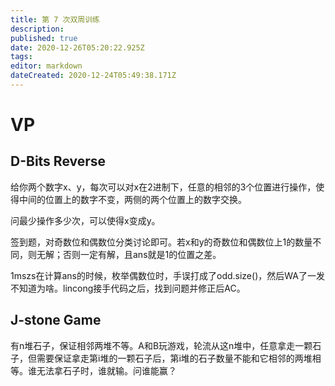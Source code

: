 ```yaml
---
title: 第 7 次双周训练
description: 
published: true
date: 2020-12-26T05:20:22.925Z
tags: 
editor: markdown
dateCreated: 2020-12-24T05:49:38.171Z
---
```


# VP
## D-Bits Reverse
给你两个数字x、y，每次可以对x在2进制下，任意的相邻的3个位置进行操作，使得中间的位置上的数字不变，两侧的两个位置上的数字交换。

问最少操作多少次，可以使得x变成y。

签到题，对奇数位和偶数位分类讨论即可。若x和y的奇数位和偶数位上1的数量不同，则无解；否则一定有解，且ans就是1的位置之差。

1mszs在计算ans的时候，枚举偶数位时，手误打成了odd.size()，然后WA了一发不知道为啥。lincong接手代码之后，找到问题并修正后AC。
## J-stone Game
有n堆石子，保证相邻两堆不等。A和B玩游戏，轮流从这n堆中，任意拿走一颗石子，但需要保证拿走第i堆的一颗石子后，第i堆的石子数量不能和它相邻的两堆相等。谁无法拿石子时，谁就输。问谁能赢？